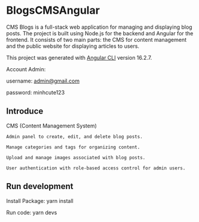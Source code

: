 # BlogsCMSAngular

CMS Blogs is a full-stack web application for managing and displaying blog posts. The project is built using Node.js for the backend and Angular for the frontend. It consists of two main parts: the CMS for content management and the public website for displaying articles to users.

This project was generated with [Angular CLI](https://github.com/angular/angular-cli) version 16.2.7.

Account Admin:

username: admin@gmail.com

password: minhcute123


## Introduce

CMS (Content Management System)

    Admin panel to create, edit, and delete blog posts.

    Manage categories and tags for organizing content.

    Upload and manage images associated with blog posts.

    User authentication with role-based access control for admin users.


## Run development

Install Package: yarn install

Run code: yarn devs